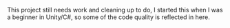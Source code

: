 This project still needs work and cleaning up to do, I started this when I was a beginner in Unity/C#, so some of the code quality is reflected in here.
